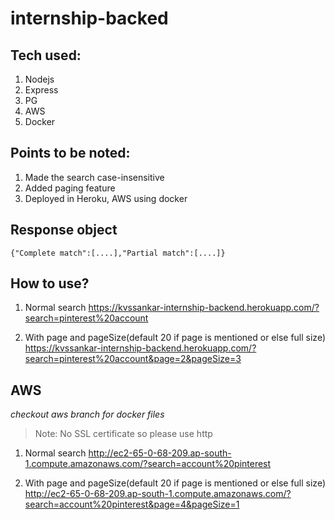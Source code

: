 # internship-backed

## Tech used:
1. Nodejs 
2. Express
3. PG
4. AWS
5. Docker

## Points to be noted:
1. Made the search case-insensitive 
2. Added paging feature
3. Deployed in Heroku, AWS using docker

## Response object
    {"Complete match":[....],"Partial match":[....]} 

## How to use?
1. Normal search
     https://kvssankar-internship-backend.herokuapp.com/?search=pinterest%20account

2. With page and pageSize(default 20 if page is mentioned or else full size)
    https://kvssankar-internship-backend.herokuapp.com/?search=pinterest%20account&page=2&pageSize=3

## AWS
*checkout aws branch for docker files*

> Note: No SSL certificate so please use http

1. Normal search
    http://ec2-65-0-68-209.ap-south-1.compute.amazonaws.com/?search=account%20pinterest

2. With page and pageSize(default 20 if page is mentioned or else full size)
    http://ec2-65-0-68-209.ap-south-1.compute.amazonaws.com/?search=account%20pinterest&page=4&pageSize=1